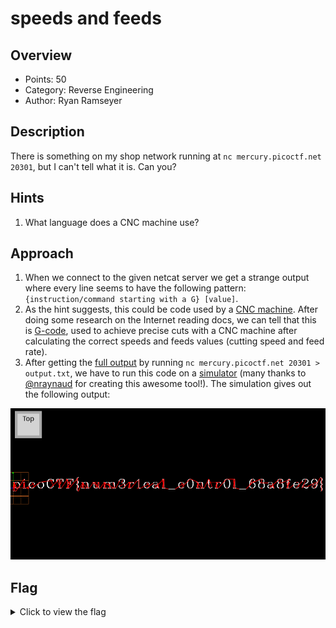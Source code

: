 # speeds and feeds

## Overview

* Points: 50
* Category: Reverse Engineering
* Author: Ryan Ramseyer

## Description
There is something on my shop network running at `nc mercury.picoctf.net 20301`, but I can't tell what it is. Can you?

## Hints

1. What language does a CNC machine use?

## Approach

1. When we connect to the given netcat server we get a strange output where every line seems to have the following pattern: `{instruction/command starting with a G} [value]`.
2. As the hint suggests, this could be code used by a [CNC machine](https://en.wikipedia.org/wiki/Numerical_control). After doing some research on the Internet reading docs, we can tell that this is [G-code](https://en.wikipedia.org/wiki/Numerical_control#G-codes), used to achieve precise cuts with a CNC machine after calculating the correct speeds and feeds values (cutting speed and feed rate).
3. After getting the [full output](output.txt) by running `nc mercury.picoctf.net 20301 > output.txt`, we have to run this code on a [simulator](https://nraynaud.github.io/webgcode/) (many thanks to [@nraynaud](https://github.com/nraynaud) for creating this awesome tool!). The simulation gives out the following output:

![Simulation output](flag.png)

## Flag

<details>
<summary>Click to view the flag</summary>

__picoCTF{num3r1cal_c0ntr0l_68a8fe29}__
</details>